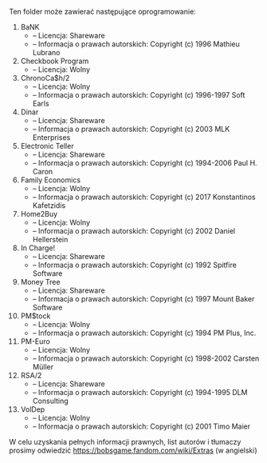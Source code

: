 Ten folder może zawierać następujące oprogramowanie:

1. BaNK
   - – Licencja: Shareware
   - – Informacja o prawach autorskich: Copyright (c) 1996 Mathieu Lubrano
2. Checkbook Program
   - – Licencja: Wolny
3. ChronoCa$h/2
   - – Licencja: Wolny
   - – Informacja o prawach autorskich: Copyright (c) 1996-1997 Soft Earls
4. Dinar
   - – Licencja: Shareware
   - – Informacja o prawach autorskich: Copyright (c) 2003 MLK Enterprises
5. Electronic Teller
   - – Licencja: Shareware
   - – Informacja o prawach autorskich: Copyright (c) 1994-2006 Paul H. Caron
6. Family Economics
   - – Licencja: Wolny
   - – Informacja o prawach autorskich: Copyright (c) 2017 Konstantinos Kafetzidis
7. Home2Buy
   - – Licencja: Wolny
   - – Informacja o prawach autorskich: Copyright (c) 2002 Daniel Hellerstein
8. In Charge!
   - – Licencja: Shareware
   - – Informacja o prawach autorskich: Copyright (c) 1992 Spitfire Software
9. Money Tree
   - – Licencja: Shareware
   - – Informacja o prawach autorskich: Copyright (c) 1997 Mount Baker Software
10. PM$tock
    - – Licencja: Wolny
    - – Informacja o prawach autorskich: Copyright (c) 1994 PM Plus, Inc.
11. PM-Euro
    - – Licencja: Wolny
    - – Informacja o prawach autorskich: Copyright (c) 1998-2002 Carsten Müller
12. RSA/2
    - – Licencja: Shareware
    - – Informacja o prawach autorskich: Copyright (c) 1994-1995 DLM Consulting
13. VolDep
    - – Licencja: Wolny
    - – Informacja o prawach autorskich: Copyright (c) 2001 Timo Maier

W celu uzyskania pełnych informacji prawnych, list autorów i tłumaczy prosimy odwiedzić https://bobsgame.fandom.com/wiki/Extras (w angielski)
